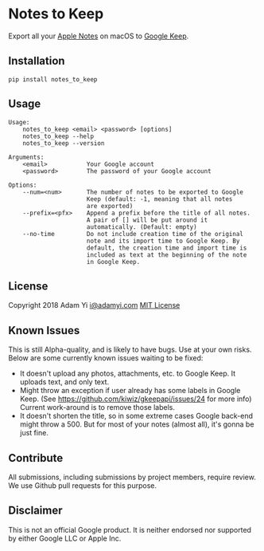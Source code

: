 # Notes to Keep
Export all your [Apple Notes](https://www.icloud.com/notes) on macOS to [Google Keep](https://keep.corp.google.com).

## Installation
```
pip install notes_to_keep
```

## Usage
```
Usage:
    notes_to_keep <email> <password> [options]
    notes_to_keep --help
    notes_to_keep --version

Arguments:
    <email>           Your Google account
    <password>        The password of your Google account

Options:
    --num=<num>       The number of notes to be exported to Google
                      Keep (default: -1, meaning that all notes
                      are exported)
    --prefix=<pfx>    Append a prefix before the title of all notes.
                      A pair of [] will be put around it
                      automatically. (Default: empty)
    --no-time         Do not include creation time of the original
                      note and its import time to Google Keep. By
                      default, the creation time and import time is
                      included as text at the beginning of the note
                      in Google Keep.
```

## License
Copyright 2018 Adam Yi <i@adamyi.com>
[MIT License](LICENSE)

## Known Issues
This is still Alpha-quality, and is likely to have bugs. Use at your own risks. Below are some currently known issues waiting to be fixed:

* It doesn't upload any photos, attachments, etc. to Google Keep. It uploads text, and only text.
* Might throw an exception if user already has some labels in Google Keep. (See https://github.com/kiwiz/gkeepapi/issues/24 for more info) Current work-around is to remove those labels.
* It doesn't shorten the title, so in some extreme cases Google back-end might throw a 500. But for most of your notes (almost all), it's gonna be just fine.

## Contribute
All submissions, including submissions by project members, require review. We use Github pull requests for this purpose.

## Disclaimer
This is not an official Google product. It is neither endorsed nor supported by either Google LLC or Apple Inc.
